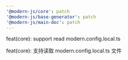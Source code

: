 ```yaml
---
'@modern-js/core': patch
'@modern-js/base-generator': patch
'@modern-js/main-doc': patch
---
```


feat(core): support read modern.config.local.ts

feat(core): 支持读取 modern.config.local.ts 文件
